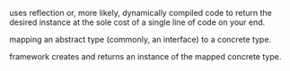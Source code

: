 uses reflection or, more likely, dynamically compiled code to return the desired instance at the sole cost of a single line of code on your end. 



mapping an abstract type (commonly, an interface) to a concrete type.

framework creates and returns an instance of the mapped concrete type.